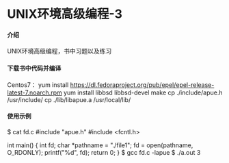 # UNIX环境高级编程-3

#### 介绍
UNIX环境高级编程，书中习题以及练习

#### 下载书中代码并编译
Centos7：
yum install https://dl.fedoraproject.org/pub/epel/epel-release-latest-7.noarch.rpm
yum install libbsd libbsd-devel
make
cp ./include/apue.h /usr/include/
cp ./lib/libapue.a /usr/local/lib/

#### 使用示例
$ cat fd.c
#include "apue.h"
#include <fcntl.h>

int main() {
    int fd;
    char *pathname = "./file1";
    fd = open(pathname, O_RDONLY);
    printf("%d", fd);
    return 0;
}
$ gcc fd.c -lapue
$ ./a.out
3